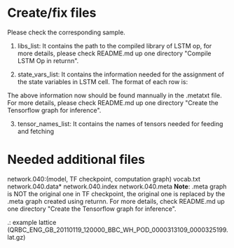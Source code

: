 
# Create/fix files
Please check the corresponding sample.

1. libs_list: It contains the path to the compiled library of LSTM op, for more details, please check README.md up one directory "Compile LSTM Op in returnn".

2. state_vars_list: It contains the information needed for the assignment of the state variables in LSTM cell. The format of each row is:

<name of state variable> <name of assignment node of the state variable> <name of the other input node of the assignment> <size of the state variable>

The above information now should be found mannually in the .metatxt file. For more details, please check README.md up one directory "Create the Tensorflow graph for inference". 

3. tensor_names_list: It contains the names of tensors needed for feeding and fetching

# Needed additional files

network.040:(model, TF checkpoint, computation graph)
vocab.txt
network.040.data*
network.040.index
network.040.meta
**Note**: .meta graph is NOT the original one in TF checkpoint, the original one is replaced by the .meta graph created using returnn. For more details, check README.md up one directory "Create the Tensorflow graph for inference".

.:
example lattice (QRBC_ENG_GB_20110119_120000_BBC_WH_POD_0000313109_0000325199.lat.gz)
